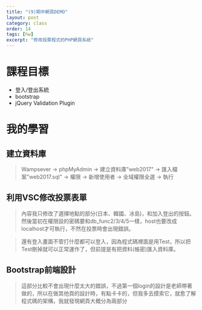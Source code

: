 ```yaml
---
title: "(9)期中網頁DEMO"
layout: post
category: class
order: 14
tags: [hw]
excerpt: "修改投票程式的PHP網頁系統"
---
```



# 課程目標
- 登入/登出系統
- bootstrap
- jQuery Validation Plugin

# 我的學習

## 建立資料庫
> Wampsever → phpMyAdmin → 建立資料庫"web2017" → 匯入檔案"web2017.sql" → 權限 → 新增使用者 → 全域權限全選 → 執行

## 利用VSC修改投票表單
> 內容我只修改了選擇地點的部分(日本、韓國、冰島)，和加入登出的按鈕。然後當初在權限設的密碼要和db_func2/3/4/5一樣，host也要改成localhost才可執行，不然在投票時會出現錯誤。

> 還有登入畫面不管打什麼都可以登入，因為程式碼裡面是用Test，所以把Test刪掉就可以正常運作了，但前提是有把資料(帳密)匯入資料庫。

## Bootstrap前端設計
> 這部分比較不會出現什麼太大的錯誤，不過第一個login的設計是老師帶著做的，所以在做其他頁的設計時，有點卡卡的，但我多去摸索它，就愈了解程式碼的架構，我就發現網頁大概分為兩部分 <style> 、 <body> 和 <head> 。 <style> 就是樣式的部分， <body> 則是主體(肉容)的部分， <head> 是標題的部分。
> 在 <body> 這邊加入class=xxxxx，則xxxxx在<style>的地方就可以去修改樣式，像是字體、物件大小、背景顏色等等，也都是在<style>裡修改。
> <例>字體改成標楷體 → font -family：DFKai-sb；
> 按鈕為原角 → border-radius：30px；
>  <body> 裡也修改了一些，讓畫面更好看。
> <例> 置中/置左/置右 → <td align='center/left/right'>
> 不同元件在同一行可置左/置右 → <style="float：left/right；">

## 成果






[1]: https://github.com/        "GitHub"
[2]: https://pages.github.com/  "GitHub Pages"
[3]: https://jekyllrb.com/      "Jekyll"
[4]: http://markdown.tw         "Markdown文件"
[5]: http://dillinger.io/       "Dillinger"








